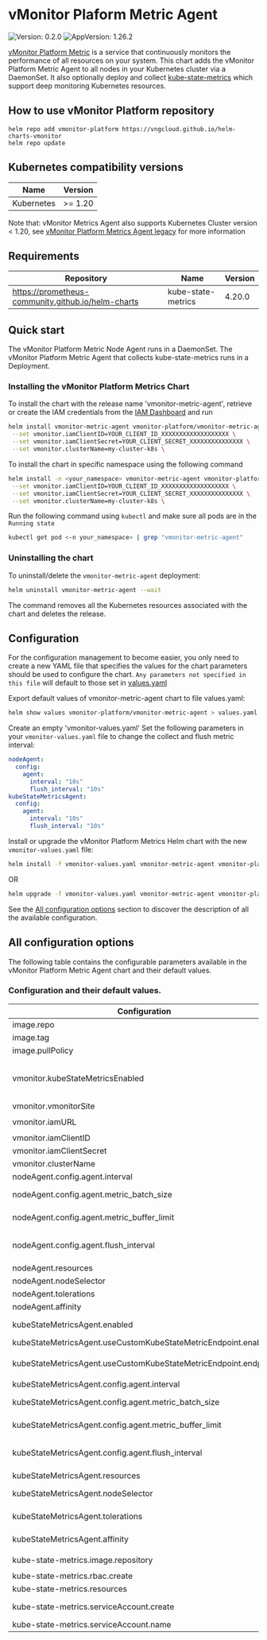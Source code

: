 # vMonitor Plaform Metric Agent

![Version: 0.2.0](https://img.shields.io/badge/Version-0.2.0-informational?style=flat-square) ![AppVersion: 1.26.2](https://img.shields.io/badge/AppVersion-1.26.2-informational?style=flat-square)

[vMonitor Platform Metric](https://www.vngcloud.vn/en/product/vmonitor-platform-metric) is a service that continuously monitors the performance of all resources on your system. This chart adds the vMonitor Platform Metric Agent to all nodes in your Kubernetes cluster via a DaemonSet. It also optionally deploy and collect [kube-state-metrics](https://github.com/prometheus-community/helm-charts/tree/main/charts/kube-state-metrics) which support deep monitoring Kubernetes resources.

## How to use vMonitor Platform repository

```
helm repo add vmonitor-platform https://vngcloud.github.io/helm-charts-vmonitor
helm repo update
```

## Kubernetes compatibility versions

| Name       | Version |
| ---------- | ------- |
| Kubernetes | >= 1.20 |

Note that: vMonitor Metrics Agent also supports Kubernetes Cluster version < 1.20, see [vMonitor Platform Metrics Agent legacy](https://docs.vngcloud.vn/display/ONVINA/Kubernetes) for more information

## Requirements

| Repository                                         | Name               | Version |
| -------------------------------------------------- | ------------------ | ------- |
| https://prometheus-community.github.io/helm-charts | kube-state-metrics | 4.20.0  |

## Quick start

The vMonitor Platform Metric Node Agent runs in a DaemonSet.
The vMonitor Platform Metric Agent that collects kube-state-metrics runs in a Deployment.

### Installing the vMonitor Platform Metrics Chart

To install the chart with the release name 'vmonitor-metric-agent', retrieve or create the IAM credentials from the [IAM Dashboard](https://hcm-3.console.vngcloud.vn/iam/service-accounts) and run

```bash
helm install vmonitor-metric-agent vmonitor-platform/vmonitor-metric-agent \
 --set vmonitor.iamClientID=YOUR_CLIENT_ID_XXXXXXXXXXXXXXXXXXX \
 --set vmonitor.iamClientSecret=YOUR_CLIENT_SECRET_XXXXXXXXXXXXXXX \
 --set vmonitor.clusterName=my-cluster-k8s \
```

To install the chart in specific namespace using the following command

```bash
helm install -n <your_namespace> vmonitor-metric-agent vmonitor-platform/vmonitor-metric-agent \
 --set vmonitor.iamClientID=YOUR_CLIENT_ID_XXXXXXXXXXXXXXXXXXX \
 --set vmonitor.iamClientSecret=YOUR_CLIENT_SECRET_XXXXXXXXXXXXXXX \
 --set vmonitor.clusterName=my-cluster-k8s \
```

Run the following command using `kubectl` and make sure all pods are in the `Running state`

```bash
kubectl get pod <-n your_namespace> | grep "vmonitor-metric-agent"
```

### Uninstalling the chart

To uninstall/delete the `vmonitor-metric-agent` deployment:

```bash
helm uninstall vmonitor-metric-agent --wait
```

The command removes all the Kubernetes resources associated with the chart and deletes the release.

## Configuration

For the configuration management to become easier, you only need to create a new YAML file that specifies the values for the chart parameters should be used to configure the chart. `Any parameters not specified in this file` will default to those set in [values.yaml](https://github.com/vngcloud/helm-charts-vmonitor/blob/main/charts/vmonitor-metric-agent/values.yaml)

Export default values of vmonitor-metric-agent chart to file values.yaml:

```bash
helm show values vmonitor-platform/vmonitor-metric-agent > values.yaml
```

Create an empty 'vmonitor-values.yaml'
Set the following parameters in your `vmonitor-values.yaml` file to change the collect and flush metric interval:

```yaml
nodeAgent:
  config:
    agent:
      interval: "10s"
      flush_interval: "10s"
kubeStateMetricsAgent:
  config:
    agent:
      interval: "10s"
      flush_interval: "10s"
```

Install or upgrade the vMonitor Platform Metrics Helm chart with the new `vmonitor-values.yaml` file:

```bash
helm install -f vmonitor-values.yaml vmonitor-metric-agent vmonitor-platform/vmonitor-metric-agent
```

OR

```bash
helm upgrade -f vmonitor-values.yaml vmonitor-metric-agent vmonitor-platform/vmonitor-metric-agent
```

See the [All configuration options](#all-configuration-options) section to discover the description of all the available configuration.

## All configuration options

The following table contains the configurable parameters available in the vMonitor Platform Metric Agent chart and their default values.

### Configuration and their default values.

| Configuration                              | Type   | Default                                                    | Description                                                                                                                                                                                                          |
| ------------------------------------------ | ------ | ---------------------------------------------------------- | -------------------------------------------------------------------------------------------------------------------------------------------------------------------------------------------------------------------- |
| image.repo                                 | string | `"vngcloud/vmonitor-metrics-agent"`                        | vMonitor Platform Metric Agent image name to use                                                                                                                                                                     |
| image.tag                                  | string | `"1.26.0-2.0.2"`                                           | Define the Agent version to use                                                                                                                                                                                      |
| image.pullPolicy                           | string | `"IfNotPresent"`                                           | Agent image pull policy                                                                                                                                                                                              |
| vmonitor.kubeStateMetricsEnabled           | bool   | `true`                                                     | If false, install vMonitor Platform Metric Agent without deploy the kube-state-metrics deployment (Use the kube-state-metrics that is already deployed using kubeStateMetricsAgent.useCustomKubeStateMetricEndpoint) |
| vmonitor.vmonitorSite                      | string | `"monitoring-agent.vngcloud.vn"`                           | The site of vMonitor Platform receive metric from agent                                                                                                                                                              |
| vmonitor.iamURL                            | string | `"https://iamapis.vngcloud.vn/accounts-api/v2/auth/token"` | Endpoint for IAM Authentication                                                                                                                                                                                      |
| vmonitor.iamClientID                       | string | `nil`                                                      | Your IAM Client ID                                                                                                                                                                                                   |
| vmonitor.iamClientSecret                   | string | `nil`                                                      | Your IAM Client Secret                                                                                                                                                                                               |
| vmonitor.clusterName                       | string | `"cluster-k8s"`                                                      | Set a unique Kubernetes Cluster Name for filtering hosts easily                                                                                                                                                      |
| nodeAgent.config.agent.interval   | string    | `"30s"`                                                     | Interval for collecting data from Kubernetes node                                                                                                          |
| nodeAgent.config.agent.metric_batch_size   | int    | `1000`                                                     | Control the size of each write batch that vMonitor Platform Metric Agent send to the vMonitor Platform site                                                                                                          |
| nodeAgent.config.agent.metric_buffer_limit | int    | `100000`                                                   | Max metric buffer size when Agent writes are failing to the vMonitor Platform site                                                                                                                                   |
| nodeAgent.config.agent.flush_interval | string    | `"30s"`                                                   | Interval for flushing (writing) data to the vMonitor Platform site. This value should not be set lower tan the nodeAgent.config.agent.interval (collection interval)                                                                                                                                  |
| nodeAgent.resources | object | `{}` | Resource requests and limits for the Agent. |
| nodeAgent.nodeSelector | object | `{}` | Allow the Agent DaemonSet to schedule only on selected nodes |
| nodeAgent.tolerations | list | `[]` | Allow the Agent DaemonSet to schedule on tainted nodes |
| nodeAgent.affinity | object | `{}` | Allow the Agent DaemonSet to schedule using affinity rules |
| kubeStateMetricsAgent.enabled           | bool   | `true`                                                     | If false, do not deploy vMonitor Platform Metric Agent that collects metrics from the kube-state-metrics |
| kubeStateMetricsAgent.useCustomKubeStateMetricEndpoint.enabled           | bool   | `false`                                                     | If true, using the custom endpoint for collecting the kube-state-metrics |
| kubeStateMetricsAgent.useCustomKubeStateMetricEndpoint.endpoint                       | string | `"http://example-kube-state-metrics.namespace:8080/metrics"`                                                      | Custom endpoint for collecting the kube-state-metrics `(required kubeStateMetricsAgent.useCustomKubeStateMetricEndpoint.enabled=true to take effect)`
| kubeStateMetricsAgent.config.agent.interval   | string    | `"30s"`                                                     | Interval for collecting data from Kubernetes node                                                                                                          |
| kubeStateMetricsAgent.config.agent.metric_batch_size   | int    | `1000`                                                     | Control the size of each write batch that vMonitor Platform Metric Agent send to the vMonitor Platform site                                                                                                          |
| kubeStateMetricsAgent.config.agent.metric_buffer_limit | int    | `100000`                                                   | Max metric buffer size when Agent writes are failing to the vMonitor Platform site                                                                                                                                   |
| kubeStateMetricsAgent.config.agent.flush_interval | string    | `"30s"`                                                   | Interval for flushing (writing) data to the vMonitor Platform site. This value should not be set lower tan the nodeAgent.config.agent.interval (collection interval)                                                                                                                                  |
| kubeStateMetricsAgent.resources | object | `{}` | Resource requests and limits for the Kube State Metrics Agent. |
| kubeStateMetricsAgent.nodeSelector | object | `{}` | Allow Kube State Metrics Agent Deployment to schedule on selected nodes |
| kubeStateMetricsAgent.tolerations | list | `[]` | Allow Kube State Metrics Agent Deployment to schedule on tainted nodes |
| kubeStateMetricsAgent.affinity | object | `{}` | Allow Kube State Metrics Agent Deployment to schedule using affinity rules |
| kube-state-metrics.image.repository | string | `"registry.k8s.io/kube-state-metrics/kube-state-metrics"` | Default kube-state-metrics image repository. |
| kube-state-metrics.rbac.create | bool | `true` | If true, create & use RBAC resources |
| kube-state-metrics.resources | object | `{}` | Resource requests and limits for the kube-state-metrics container. |
| kube-state-metrics.serviceAccount.create | bool | `true` | If true, create ServiceAccount, require rbac kube-state-metrics.rbac.create true |
| kube-state-metrics.serviceAccount.name | string | `nil` | The name of the ServiceAccount to use. |
